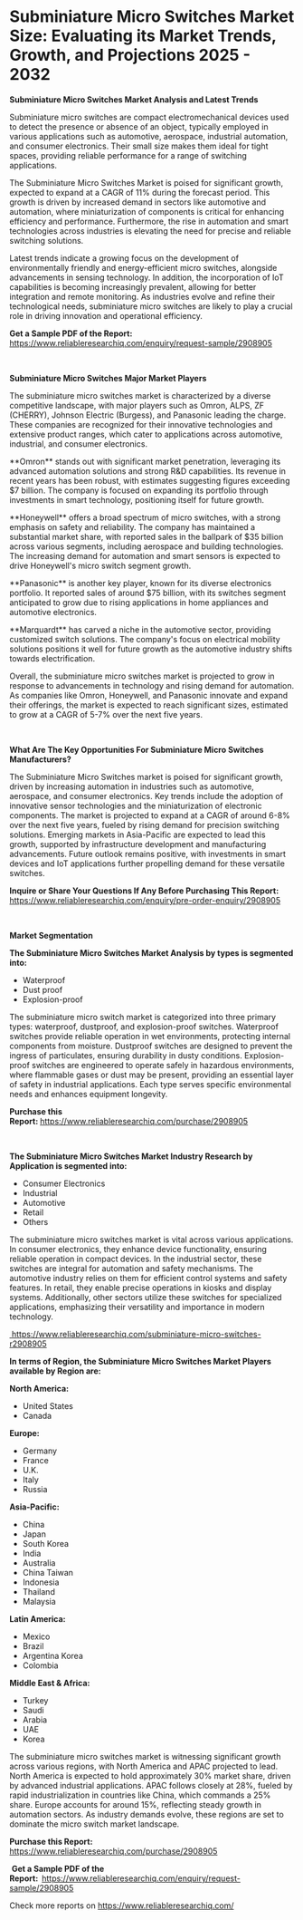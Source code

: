 <p><h1>Subminiature Micro Switches Market Size: Evaluating its Market Trends, Growth, and Projections 2025 - 2032</h1></p><p><strong>Subminiature Micro Switches Market Analysis and Latest Trends</strong></p>
<p><p>Subminiature micro switches are compact electromechanical devices used to detect the presence or absence of an object, typically employed in various applications such as automotive, aerospace, industrial automation, and consumer electronics. Their small size makes them ideal for tight spaces, providing reliable performance for a range of switching applications.</p><p>The Subminiature Micro Switches Market is poised for significant growth, expected to expand at a CAGR of 11% during the forecast period. This growth is driven by increased demand in sectors like automotive and automation, where miniaturization of components is critical for enhancing efficiency and performance. Furthermore, the rise in automation and smart technologies across industries is elevating the need for precise and reliable switching solutions.</p><p>Latest trends indicate a growing focus on the development of environmentally friendly and energy-efficient micro switches, alongside advancements in sensing technology. In addition, the incorporation of IoT capabilities is becoming increasingly prevalent, allowing for better integration and remote monitoring. As industries evolve and refine their technological needs, subminiature micro switches are likely to play a crucial role in driving innovation and operational efficiency.</p></p>
<p><strong>Get a Sample PDF of the Report:&nbsp;</strong> <a href="https://www.reliableresearchiq.com/enquiry/request-sample/2908905?utm_campaign=2883&utm_medium=2&utm_source=Github&utm_content=ia&utm_term=12032025&utm_id=subminiature-micro-switches">https://www.reliableresearchiq.com/enquiry/request-sample/2908905</a></p>
<p>&nbsp;</p>
<p><strong>Subminiature Micro Switches Major Market Players</strong></p>
<p><p>The subminiature micro switches market is characterized by a diverse competitive landscape, with major players such as Omron, ALPS, ZF (CHERRY), Johnson Electric (Burgess), and Panasonic leading the charge. These companies are recognized for their innovative technologies and extensive product ranges, which cater to applications across automotive, industrial, and consumer electronics.</p><p>**Omron** stands out with significant market penetration, leveraging its advanced automation solutions and strong R&D capabilities. Its revenue in recent years has been robust, with estimates suggesting figures exceeding $7 billion. The company is focused on expanding its portfolio through investments in smart technology, positioning itself for future growth.</p><p>**Honeywell** offers a broad spectrum of micro switches, with a strong emphasis on safety and reliability. The company has maintained a substantial market share, with reported sales in the ballpark of $35 billion across various segments, including aerospace and building technologies. The increasing demand for automation and smart sensors is expected to drive Honeywell's micro switch segment growth.</p><p>**Panasonic** is another key player, known for its diverse electronics portfolio. It reported sales of around $75 billion, with its switches segment anticipated to grow due to rising applications in home appliances and automotive electronics.</p><p>**Marquardt** has carved a niche in the automotive sector, providing customized switch solutions. The company's focus on electrical mobility solutions positions it well for future growth as the automotive industry shifts towards electrification.</p><p>Overall, the subminiature micro switches market is projected to grow in response to advancements in technology and rising demand for automation. As companies like Omron, Honeywell, and Panasonic innovate and expand their offerings, the market is expected to reach significant sizes, estimated to grow at a CAGR of 5-7% over the next five years.</p></p>
<p>&nbsp;</p>
<p><strong>What Are The Key Opportunities For Subminiature Micro Switches Manufacturers?</strong></p>
<p><p>The Subminiature Micro Switches market is poised for significant growth, driven by increasing automation in industries such as automotive, aerospace, and consumer electronics. Key trends include the adoption of innovative sensor technologies and the miniaturization of electronic components. The market is projected to expand at a CAGR of around 6-8% over the next five years, fueled by rising demand for precision switching solutions. Emerging markets in Asia-Pacific are expected to lead this growth, supported by infrastructure development and manufacturing advancements. Future outlook remains positive, with investments in smart devices and IoT applications further propelling demand for these versatile switches.</p></p>
<p><strong>Inquire or Share Your Questions If Any Before Purchasing This Report:</strong> <a href="https://www.reliableresearchiq.com/enquiry/pre-order-enquiry/2908905?utm_campaign=2883&utm_medium=2&utm_source=Github&utm_content=ia&utm_term=12032025&utm_id=subminiature-micro-switches">https://www.reliableresearchiq.com/enquiry/pre-order-enquiry/2908905</a></p>
<p>&nbsp;</p>
<p><strong>Market Segmentation</strong></p>
<p><strong>The Subminiature Micro Switches Market Analysis by types is segmented into:</strong></p>
<p><ul><li>Waterproof</li><li>Dust proof</li><li>Explosion-proof</li></ul></p>
<p><p>The subminiature micro switch market is categorized into three primary types: waterproof, dustproof, and explosion-proof switches. Waterproof switches provide reliable operation in wet environments, protecting internal components from moisture. Dustproof switches are designed to prevent the ingress of particulates, ensuring durability in dusty conditions. Explosion-proof switches are engineered to operate safely in hazardous environments, where flammable gases or dust may be present, providing an essential layer of safety in industrial applications. Each type serves specific environmental needs and enhances equipment longevity.</p></p>
<p><strong>Purchase this Report:&nbsp;</strong><a href="https://www.reliableresearchiq.com/purchase/2908905?utm_campaign=2883&utm_medium=2&utm_source=Github&utm_content=ia&utm_term=12032025&utm_id=subminiature-micro-switches">https://www.reliableresearchiq.com/purchase/2908905</a></p>
<p>&nbsp;</p>
<p><strong>The Subminiature Micro Switches Market Industry Research by Application is segmented into:</strong></p>
<p><ul><li>Consumer Electronics</li><li>Industrial</li><li>Automotive</li><li>Retail</li><li>Others</li></ul></p>
<p><p>The subminiature micro switches market is vital across various applications. In consumer electronics, they enhance device functionality, ensuring reliable operation in compact devices. In the industrial sector, these switches are integral for automation and safety mechanisms. The automotive industry relies on them for efficient control systems and safety features. In retail, they enable precise operations in kiosks and display systems. Additionally, other sectors utilize these switches for specialized applications, emphasizing their versatility and importance in modern technology.</p></p>
<p><a href="https://www.reliableresearchiq.com/subminiature-micro-switches-r2908905?utm_campaign=2883&utm_medium=2&utm_source=Github&utm_content=ia&utm_term=12032025&utm_id=subminiature-micro-switches">&nbsp;https://www.reliableresearchiq.com/subminiature-micro-switches-r2908905</a></p>
<p><strong>In terms of Region, the Subminiature Micro Switches Market Players available by Region are:</strong></p>
<p>
    <p> <strong> North America: </strong>
        <ul>
            <li>United States</li>
            <li>Canada</li>
        </ul>
        </p> 
    <p> <strong> Europe: </strong>
        <ul>
            <li>Germany</li>
            <li>France</li>
            <li>U.K.</li>
            <li>Italy</li>
            <li>Russia</li>
        </ul>
        </p> 
    <p> <strong> Asia-Pacific: </strong>
        <ul>
            <li>China</li>
            <li>Japan</li>
            <li>South Korea</li>
            <li>India</li>
            <li>Australia</li>
            <li>China Taiwan</li>
            <li>Indonesia</li>
            <li>Thailand</li>
            <li>Malaysia</li>
        </ul>
        </p> 
    <p> <strong> Latin America: </strong>
        <ul>
            <li>Mexico</li>
            <li>Brazil</li>
            <li>Argentina Korea</li>
            <li>Colombia</li>
        </ul>
        </p> 
    <p> <strong> Middle East & Africa: </strong>
        <ul>
            <li>Turkey</li>
            <li>Saudi</li>
            <li>Arabia</li>
            <li>UAE</li>
            <li>Korea</li>
        </ul>
    </p>
    </p>
<p><p>The subminiature micro switches market is witnessing significant growth across various regions, with North America and APAC projected to lead. North America is expected to hold approximately 30% market share, driven by advanced industrial applications. APAC follows closely at 28%, fueled by rapid industrialization in countries like China, which commands a 25% share. Europe accounts for around 15%, reflecting steady growth in automation sectors. As industry demands evolve, these regions are set to dominate the micro switch market landscape.</p></p>
<p><strong>Purchase this Report: </strong><a href="https://www.reliableresearchiq.com/purchase/2908905?utm_campaign=2883&utm_medium=2&utm_source=Github&utm_content=ia&utm_term=12032025&utm_id=subminiature-micro-switches">https://www.reliableresearchiq.com/purchase/2908905</a></p>
<p>&nbsp;<strong>Get a Sample PDF of the Report:&nbsp;&nbsp;</strong><a href="https://www.reliableresearchiq.com/enquiry/request-sample/2908905?utm_campaign=2883&utm_medium=2&utm_source=Github&utm_content=ia&utm_term=12032025&utm_id=subminiature-micro-switches">https://www.reliableresearchiq.com/enquiry/request-sample/2908905</a></p>
<p><strong></strong></p>
<p>Check more reports on <a href="https://www.reliableresearchiq.com/?utm_campaign=2883&utm_medium=2&utm_source=Github&utm_content=ia&utm_term=12032025&utm_id=subminiature-micro-switches">https://www.reliableresearchiq.com/</a></p>